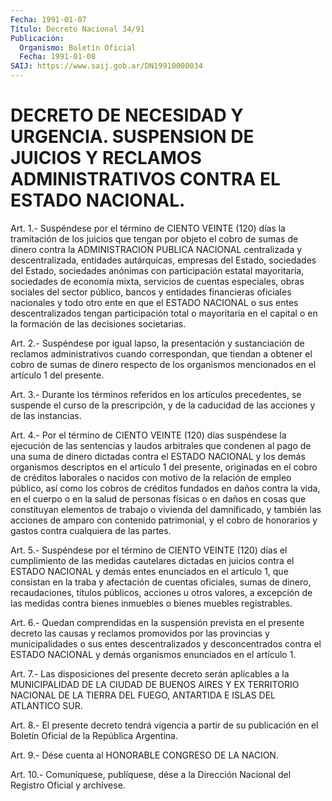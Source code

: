 ```yaml
---
Fecha: 1991-01-07
Título: Decreto Nacional 34/91
Publicación:
  Organismo: Boletín Oficial
  Fecha: 1991-01-08
SAIJ: https://www.saij.gob.ar/DN19910000034
---
```

# DECRETO DE NECESIDAD Y URGENCIA. SUSPENSION DE JUICIOS Y RECLAMOS ADMINISTRATIVOS CONTRA EL ESTADO NACIONAL.

<a id="1"></a>
Art. 1.- Suspéndese por el término de CIENTO VEINTE (120) días la tramitación  de  los  juicios  que tengan por objeto el cobro de sumas  de  dinero  contra  la  ADMINISTRACION    PUBLICA   NACIONAL centralizada  y  descentralizada,  entidades  autárquicas, empresas del  Estado,  sociedades  del  Estado,  sociedades  anónimas    con participación  estatal  mayoritaria,  sociedades de economía mixta, servicios  de  cuentas  especiales,  obras    sociales  del  sector público,  bancos  y  entidades financieras oficiales  nacionales  y todo otro ente en que el ESTADO NACIONAL o sus entes descentralizados tengan  participación  total  o  mayoritaria en el capital    o   en  la  formación  de  las  decisiones  societarias.

<a id="2"></a>
Art.  2.-  Suspéndese  por  igual  lapso,  la  presentación  y sustanciación  de reclamos administrativos cuando correspondan, que tiendan a obtener  el  cobro  de  sumas  de  dinero respecto de los organismos mencionados en el artículo 1 del presente.

<a id="3"></a>
Art.  3.-  Durante  los  términos  referidos  en los artículos precedentes,  se  suspende  el curso de la prescripción,  y  de  la caducidad de las acciones y de las instancias.

<a id="4"></a>
Art. 4.- Por el término de CIENTO VEINTE (120) días suspéndese la ejecución  de las sentencias y laudos arbitrales que condenen al pago de una suma  de  dinero  dictadas  contra el ESTADO NACIONAL y los  demás  organismos descriptos en el artículo  1  del  presente, originadas en  el  cobro de créditos laborales o nacidos con motivo de la relación de empleo  público,  así como los cobros de créditos fundados en daños contra la vida, en  el  cuerpo  o  en la salud de personas  físicas o en daños en cosas que constituyan elementos  de trabajo o vivienda  del  damnificado,  y  también  las  acciones de amparo  con  contenido  patrimonial,  y  el  cobro de honorarios  y gastos contra cualquiera de las partes.

<a id="5"></a>
Art. 5.- Suspéndese por el término de CIENTO VEINTE (120) días el cumplimiento  de  las  medidas  cautelares  dictadas  en juicios contra  el  ESTADO NACIONAL y demás entes enunciados en el artículo 1, que consistan  en  la  traba  y afectación de cuentas oficiales, sumas de dinero, recaudaciones, títulos  públicos, acciones u otros valores,  a  excepción  de las medidas contra  bienes  inmuebles  o bienes muebles registrables.

<a id="6"></a>
Art.  6.-  Quedan comprendidas en la suspensión prevista en el presente  decreto    las  causas  y  reclamos  promovidos  por  las provincias  y  municipalidades   o  sus  entes  descentralizados  y desconcentrados  contra  el  ESTADO  NACIONAL  y  demás  organismos enunciados en el artículo 1.

<a id="7"></a>
Art.  7.-  Las  disposiciones  del  presente  decreto  serán aplicables  a  la  MUNICIPALIDAD  DE LA CIUDAD DE BUENOS AIRES Y EX TERRITORIO NACIONAL DE LA TIERRA DEL  FUEGO,  ANTARTIDA E ISLAS DEL ATLANTICO SUR.

<a id="8"></a>
Art.  8.-  El  presente decreto tendrá vigencia a partir de su publicación  en  el Boletín  Oficial  de  la  República  Argentina.

<a id="9"></a>
Art.  9.-  Dése  cuenta  al  HONORABLE  CONGRESO DE LA NACION.

<a id="10"></a>
Art. 10.- Comuníquese, publíquese, dése a la Dirección Nacional del Registro Oficial y archívese.